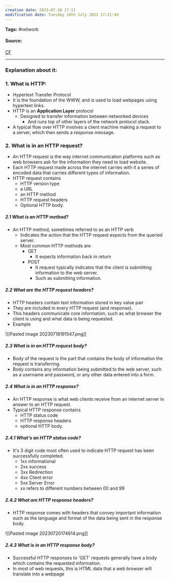 ```yaml
---
creation date: 2023-07-18 17:21
modification date: Tuesday 18th July 2023 17:21:49
---
```


**Tags:** #network 

#### Source:
[CF](https://www.cloudflare.com/learning/ddos/glossary/hypertext-transfer-protocol-http/)

--------------------------------------

### Explanation about it:

### 1. What is HTTP:

* Hypertext Transfer Protocol
* It is the foundation of the WWW, and is used to load webpages using hypertext links.
* HTTP is an **Application Layer** protocol
	* Designed to transfer information between networked devices 
		* And runs top of other layers of the network protocol stack.
*  A typical flow over HTTP involves a client machine making a request to a server, which then sends a response message.


### 2. What is in an HTTP request?

* An HTTP request is the way internet communication platforms such as web browsers ask for the information they need to load website.
* Each HTTP request made across the internet carries with it a series of encoded data that carries different types of information.
* HTTP request contains
	* HTTP version type
	* a URL
	* an HTTP method
	* HTTP request headers
	* Optional HTTP body.

##### 2.1 What is an HTTP method?

* An HTTP method, sometimes referred to as an HTTP verb
	* Indicates the action that the HTTP request expects from the queried server.
	* Most common HTTP methods are
		* GET 
			 * It expects information back in return
		* POST
			* It request typically indicates that the client is submitting information to the web server.
			* Such as submitting information.


##### 2.2 What are the HTTP request headers?

* HTTP headers contain text information stored in key value pair
* They are included in every HTTP request (and response).
* This headers communicate core information, such as what browser the client is using and what data is being requested.
* Example

![[Pasted image 20230718191547.png]]


##### 2.3 What is in an HTTP request body?

* Body of the request is the part that contains the body of information the request is transferring.
* Body contains any information being submitted to the web server, such as a username and password, or any other data entered into a form.

##### 2.4 What is in an HTTP response?

* An HTTP response is what web clients receive from an internet server in answer to an HTTP request.
* Typical HTTP response contains
	* HTTP status code
	* HTTP response headers
	* optional HTTP body.

##### 2.4.1 What's an HTTP status code?

* It's 3 digit code most often used to indicate HTTP request has been successfully completed.
	* 1xx informational
	* 2xx success
	* 3xx Redirection
	* 4xx Client error
	* 5xx Server Error
	* xx refers to different numbers between 00 and 99

##### 2.4.2 What are HTTP response headers?

* HTTP response comes with headers that convey important information such as the language and format of the data being sent in the response body. 

![[Pasted image 20230720174614.png]]


##### 2.4.3 What is in an HTTP response body?

* Successful HTTP responses to 'GET' requests generally have a body which contains the requested information.
* In most of web requests, this is HTML data that a web browser will translate into a webpage